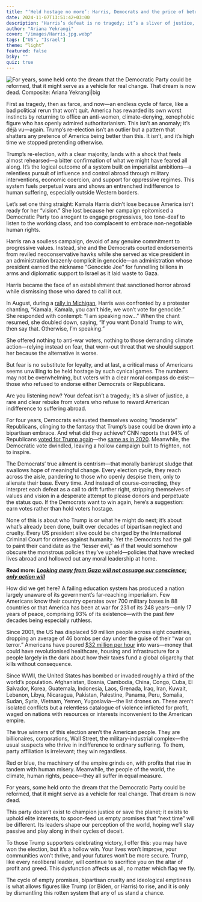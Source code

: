 ```yaml
---
title: "‘Held hostage no more’: Harris, Democrats and the price of betrayal"
date: 2024-11-07T13:51:42+03:00
description: "Harris’s defeat is no tragedy; it’s a sliver of justice, a rare rebuke from voters who refuse to reward American indifference to suffering abroad."
author: "Ariana Yekrangi"
cover: "/images/Harris.jpg.webp"
tags: ["US", "Israel"]
theme: “light”
featured: false
bsky: ""
quiz: true
---
```


![For years, some held onto the dream that the Democratic Party could be reformed, that it might serve as a vehicle for real change. That dream is now dead. Composite: Ariana Yekrangi|big](/images/Harris.jpg.webp)

First as tragedy, then as farce, and now—an endless cycle of farce, like a bad political rerun that won’t quit. America has rewarded its own worst instincts by returning to office an anti-women, climate-denying, xenophobic figure who has openly admired authoritarianism. This isn’t an anomaly; it’s déjà vu—again. Trump’s re-election isn’t an outlier but a pattern that shatters any pretence of America being better than this. It isn’t, and it’s high time we stopped pretending otherwise.

Trump’s re-election, with a clear majority, lands with a shock that feels almost rehearsed—a bitter confirmation of what we might have feared all along. It’s the logical outcome of a system built on imperialist ambitions—a relentless pursuit of influence and control abroad through military interventions, economic coercion, and support for oppressive regimes. This system fuels perpetual wars and shows an entrenched indifference to human suffering, especially outside Western borders.

Let’s set one thing straight: Kamala Harris didn’t lose because America isn’t ready for her “vision.” She lost because her campaign epitomised a Democratic Party too arrogant to engage progressives, too tone-deaf to listen to the working class, and too complacent to embrace non-negotiable human rights.

Harris ran a soulless campaign, devoid of any genuine commitment to progressive values. Instead, she and the Democrats courted endorsements from reviled neoconservative hawks while she served as vice president in an administration brazenly complicit in genocide—an administration whose president earned the nickname “Genocide Joe” for funnelling billions in arms and diplomatic support to Israel as it laid waste to Gaza.

Harris became the face of an establishment that sanctioned horror abroad while dismissing those who dared to call it out.

In August, during a [rally in Michigan](https://www.theguardian.com/us-news/article/2024/aug/08/kamala-harris-meets-with-uncommitted-gaza-protesters-after-they-disrupt-rally-in-detroit), Harris was confronted by a protester chanting, “Kamala, Kamala, you can’t hide, we won’t vote for genocide.” She responded with contempt: “I am speaking now…” When the chant resumed, she doubled down, saying, “If you want Donald Trump to win, then say that. Otherwise, I’m speaking.”

She offered nothing to anti-war voters, nothing to those demanding climate action—relying instead on fear, that worn-out threat that we should support her because the alternative is worse.

But fear is no substitute for loyalty, and at last, a critical mass of Americans seems unwilling to be held hostage by such cynical games. The numbers may not be overwhelming, but voters with a clear moral compass do exist—those who refused to endorse either Democrats or Republicans.

Are you listening now? Your defeat isn’t a tragedy; it’s a sliver of justice, a rare and clear rebuke from voters who refuse to reward American indifference to suffering abroad.

For four years, Democrats exhausted themselves wooing “moderate” Republicans, clinging to the fantasy that Trump’s base could be drawn into a bipartisan embrace. And what did they achieve? CNN reports that 94% of Republicans [voted for Trump again](https://edition.cnn.com/election/2024/exit-polls/national-results/general/president/0)—the [same as in 2020](https://edition.cnn.com/election/2020/exit-polls/president/national-results). Meanwhile, the Democratic vote dwindled, leaving a hollow campaign built to frighten, not to inspire.

The Democrats’ true ailment is centrism—that morally bankrupt sludge that swallows hope of meaningful change. Every election cycle, they reach across the aisle, pandering to those who openly despise them, only to alienate their base. Every time. And instead of course-correcting, they interpret each defeat as a call to drift further right, stripping themselves of values and vision in a desperate attempt to please donors and perpetuate the status quo. If the Democrats want to win again, here’s a suggestion: earn votes rather than hold voters hostage.

None of this is about who Trump is or what he might do next; it’s about what’s already been done, built over decades of bipartisan neglect and cruelty. Every US president alive could be charged by the International Criminal Court for crimes against humanity. Yet the Democrats had the gall to paint their candidate as the “lesser evil,” as if that would somehow obscure the monstrous policies they’ve upheld—policies that have wrecked lives abroad and hollowed out any moral leadership at home.

**Read more:** [_**Looking away from Gaza will not assuage our conscience; only action will**_](https://un-aligned.org/human-rights/looking-away-from-gaza-will-not-assuage-our-conscience-only-action-will/)

How did we get here? A failing education system has produced a nation largely unaware of its government’s far-reaching imperialism. Few Americans know their country operates over 700 military bases in 88 countries or that America has been at war for 231 of its 248 years—only 17 years of peace, comprising 93% of its existence—with the past few decades being especially ruthless.

Since 2001, the US has displaced 59 million people across eight countries, dropping an average of 46 bombs per day under the guise of their “war on terror.” Americans have poured [$32 million per hour](https://www.theguardian.com/commentisfree/2021/sep/09/afghanistan-us-foreign-wars-congresswoman-barbara-lee) into wars—money that could have revolutionised healthcare, housing and infrastructure for a people largely in the dark about how their taxes fund a global oligarchy that kills without consequence.

Since WWII, the United States has bombed or invaded roughly a third of the world’s population. Afghanistan, Bosnia, Cambodia, China, Congo, Cuba, El Salvador, Korea, Guatemala, Indonesia, Laos, Grenada, Iraq, Iran, Kuwait, Lebanon, Libya, Nicaragua, Pakistan, Palestine, Panama, Peru, Somalia, Sudan, Syria, Vietnam, Yemen, Yugoslavia—the list drones on. These aren’t isolated conflicts but a relentless catalogue of violence inflicted for profit, waged on nations with resources or interests inconvenient to the American empire.

The true winners of this election aren’t the American people. They are billionaires, corporations, Wall Street, the military-industrial complex—the usual suspects who thrive in indifference to ordinary suffering. To them, party affiliation is irrelevant; they win regardless.

Red or blue, the machinery of the empire grinds on, with profits that rise in tandem with human misery. Meanwhile, the people of the world, the climate, human rights, peace—they all suffer in equal measure.

For years, some held onto the dream that the Democratic Party could be reformed, that it might serve as a vehicle for real change. That dream is now dead.

This party doesn’t exist to champion justice or save the planet; it exists to uphold elite interests, to spoon-feed us empty promises that “next time” will be different. Its leaders shape our perception of the world, hoping we’ll stay passive and play along in their cycles of deceit.

To those Trump supporters celebrating victory, I offer this: you may have won the election, but it’s a hollow win. Your lives won’t improve, your communities won’t thrive, and your futures won’t be more secure. Trump, like every neoliberal leader, will continue to sacrifice you on the altar of profit and greed. This dysfunction affects us all, no matter which flag we fly.

The cycle of empty promises, bipartisan cruelty and ideological emptiness is what allows figures like Trump (or Biden, or Harris) to rise, and it is only by dismantling this rotten system that any of us stand a chance.
